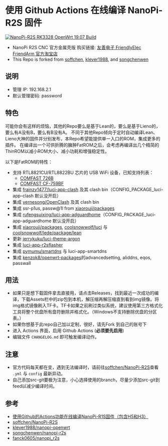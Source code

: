# 使用 Github Actions 在线编译 NanoPi-R2S 固件

[![NanoPi-R2S RK3328 OpenWrt 19.07 Build](https://github.com/02015678/NanoPi-R2S/workflows/NanoPi-R2S%20RK3328%20OpenWrt%2019.07%20Build/badge.svg)](https://github.com/02015678/NanoPi-R2S/actions?query=workflow%3A%22NanoPi-R2S+RK3328+OpenWrt+19.07+Build%22) 

* NanoPi R2S CNC 官方金属壳版 购买链接: [友善电子 FriendlyElec FriendArm 官方淘宝店](https://item.taobao.com/item.htm?id=611901481535) 
* This Repo is forked from [soffchen](https://github.com/soffchen/NanoPi-R2S), [klever1988](https://github.com/klever1988/nanopi-openwrt), and [songchenwen](https://github.com/songchenwen/nanopi-r2s)

## 说明
* 管理 IP: 192.168.2.1
* 默认管理密码: password

## 特色
可能你会有这样的烦恼，其他的Repo要么是基于Lean的，要么是基于Lieno的，要么有A没有B，要么有B没有A。
不同于其他Repo倾向于定时自动编译Lean、Lieno大神的固件并分别发布，本Repo希望能提供单一入口的ROM，集成更多的插件。
在编译出一个可供折腾的臃肿FatROM之后，会考虑再编译出几个精简的ThinROM以减小ROM大小、减小功耗和增强稳定性。

以下是FatROM的特性：
* 支持 RTL8821CU/RTL8822BU 芯片的 USB WiFi 设备，已知支持列表：
    - [COMFAST 726B](https://u.jd.com/KmtGTP)
    - [COMFAST CF-759BF](https://u.jd.com/AiZit7)
* 集成 [frainzy1477/luci-app-clash](https://github.com/frainzy1477/luci-app-clash) 及其 clash bin（CONFIG_PACKAGE_luci-app-clash 默认没开启）
* 集成 [vernesong/OpenClash](https://github.com/vernesong/OpenClash) 及其 clash bin
* 集成 ssr-p1us, passw@1l from [xiaorouji/packages](https://github.com/xiaorouji/packages) 
* 集成 [rufengsuixing/luci-app-adguardhome](https://github.com/rufengsuixing/luci-app-adguardhome)（CONFIG_PACKAGE_luci-app-adguardhome 默认没开启）
* 集成 [xiaorouji/packages](https://github.com/xiaorouji/packages), [coolsnowwolf/luci](https://github.com/coolsnowwolf/luci) 与 [coolsnowwolf/lede/package/lean](https://github.com/coolsnowwolf/lede/tree/master/package/lean)
* 更新 [jerrykuku/luci-theme-argon](https://github.com/jerrykuku/luci-theme-argon)
* 集成 [luci-app-r2sflasher](https://github.com/songchenwen/nanopi-r2s/tree/master/luci-app-r2sflasher)
* 集成 [pymumu/smartdns](https://github.com/pymumu/smartdns) 与 luci-app-smartdns
* 集成 [kenzok8/openwrt-packages](https://github.com/kenzok8/openwrt-packages)的advancedsetting, aliddns, eqos, passwall

## 用法
* 如果只是想下载固件拿去直接用，请点击Releases，找到最近一次成功的编译，下载Assets栏中的zip包到本机，解压缩再解压缩直到看到img镜像。将img格式镜像刷入TF卡。TF卡如果之前刷过类似系统，建议使用第三方格式化工具将整个优盘所有盘符删除并格式化。（Windows不支持删除优盘的分区表。）
* 如果你想基于此repo自己加以定制，很好，请先Fork 到自己的账号下
* 进入 Actions 界面，启用 Github Actions (**必须要先启用**)
* 编辑文件 `CHANGELOG.md` 即可触发编译动作。

## 注意
* 官方代码每天都在变，遇到无法编译时，请前往[soffchen/NanoPi-R2S](https://github.com/soffchen/NanoPi-R2S)查看 `.yml` 与 `config` 最新异动。
* 自己添加src-git要极为注意，小心选择使用的branch，尽量少添加src-git到feed以减少编译时间。

## 参考
* [使用Github的Actions功能在线编译NanoPi-R1S固件（包含H5和H3）](https://totoro.site/index.php/archives/70/)
* [soffchen/NanoPi-R2S](https://github.com/soffchen/NanoPi-R2S)
* [klever1988/nanopi-openwrt](https://github.com/klever1988/nanopi-openwrt)
* [songchenwen/nanopi-r2s](https://github.com/songchenwen/nanopi-r2s)
* [fanck0605/nanopi_r2s](https://github.com/fanck0605/nanopi_r2s)
